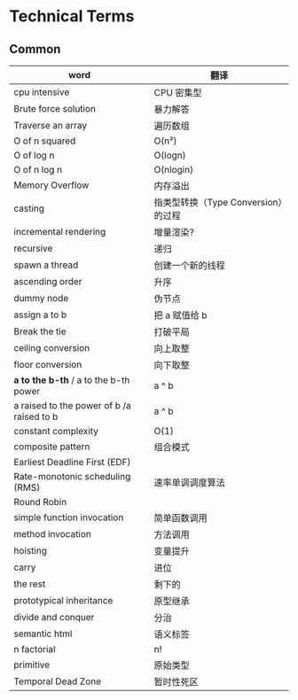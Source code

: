 # Technical Terms

## Common

| word                                      | 翻译                                |
| ----------------------------------------- | ----------------------------------- |
| cpu intensive                             | CPU 密集型                          |
| Brute force solution                      | 暴力解答                            |
| Traverse an array                         | 遍历数组                            |
| O of n squared                            | O(n²)                               |
| O of log n                                | O(logn)                             |
| O of n log n                              | O(nlogin)                           |
| Memory Overflow                           | 内存溢出                            |
| casting                                   | 指类型转换（Type Conversion）的过程 |
| incremental rendering                     | 增量渲染?                           |
| recursive                                 | 递归                                |
| spawn a thread                            | 创建一个新的线程                    |
| ascending order                           | 升序                                |
| dummy node                                | 伪节点                              |
| assign a to b                             | 把 a 赋值给 b                       |
| Break the tie                             | 打破平局                            |
| ceiling conversion                        | 向上取整                            |
| floor conversion                          | 向下取整                            |
| **a to the b-th** / a to the b-th power   | a ^ b                               |
| a raised to the power of b /a raised to b | a ^ b                               |
| constant complexity                       | O(1)                                |
| composite pattern                         | 组合模式                            |
| Earliest Deadline First (EDF)             |                                     |
| Rate-monotonic scheduling (RMS)           | 速率单调调度算法                    |
| Round Robin                               |                                     |
| simple function invocation                | 简单函数调用                        |
| method invocation                         | 方法调用                            |
| hoisting                                  | 变量提升                            |
| carry                                     | 进位                                |
| the rest                                  | 剩下的                              |
| prototypical inheritance                  | 原型继承                            |
| divide and conquer                        | 分治                                |
| semantic html                             | 语义标签                            |
| n factorial                               | n!                                  |
| primitive                                 | 原始类型                            |
| Temporal Dead Zone                        | 暂时性死区                          |
